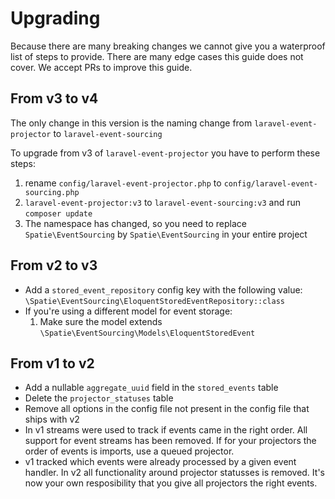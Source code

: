 # Upgrading

Because there are many breaking changes we cannot give you a waterproof list of steps to provide. There are many edge cases this guide does not cover. We accept PRs to improve this guide.

## From v3 to v4

The only change in this version is the naming change from `laravel-event-projector` to `laravel-event-sourcing`

To upgrade from v3 of `laravel-event-projector` you have to perform these steps:
1. rename `config/laravel-event-projector.php` to `config/laravel-event-sourcing.php`
2. `laravel-event-projector:v3` to `laravel-event-sourcing:v3` and run `composer update`
3. The namespace has changed, so you need to replace `Spatie\EventSourcing` by `Spatie\EventSourcing` in your entire project

## From v2 to v3

- Add a `stored_event_repository` config key with the following value: `\Spatie\EventSourcing\EloquentStoredEventRepository::class`
- If you're using a different model for event storage:
    1. Make sure the model extends `\Spatie\EventSourcing\Models\EloquentStoredEvent`


## From v1 to v2

- Add a nullable `aggregate_uuid` field in the `stored_events` table
- Delete the `projector_statuses` table
- Remove all options in the config file not present in the config file that ships with v2
- In v1 streams were used to track if events came in the right order.  All support for event streams has been removed. If for your projectors the order of events is imports, use a queued projector.
- v1 tracked which events were already processed by a given event handler. In v2 all functionality around projector statusses is removed. It's now your own resposibility that you give all projectors the right events. 

